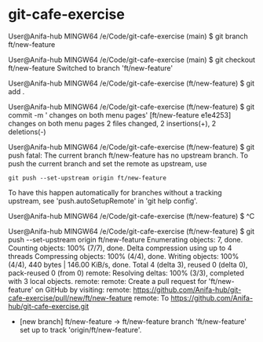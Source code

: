 # git-cafe-exercise
User@Anifa-hub MINGW64 /e/Code/git-cafe-exercise (main)
$ git branch ft/new-feature

User@Anifa-hub MINGW64 /e/Code/git-cafe-exercise (main)
$ git checkout ft/new-feature 
Switched to branch 'ft/new-feature'

User@Anifa-hub MINGW64 /e/Code/git-cafe-exercise (ft/new-feature)
$ git add .

User@Anifa-hub MINGW64 /e/Code/git-cafe-exercise (ft/new-feature)
$ git commit -m ' changes on both menu pages'
[ft/new-feature e1e4253]  changes on both menu pages
 2 files changed, 2 insertions(+), 2 deletions(-)

User@Anifa-hub MINGW64 /e/Code/git-cafe-exercise (ft/new-feature)
$ git push
fatal: The current branch ft/new-feature has no upstream branch.
To push the current branch and set the remote as upstream, use

    git push --set-upstream origin ft/new-feature

To have this happen automatically for branches without a tracking
upstream, see 'push.autoSetupRemote' in 'git help config'.


User@Anifa-hub MINGW64 /e/Code/git-cafe-exercise (ft/new-feature)
$ ^C

User@Anifa-hub MINGW64 /e/Code/git-cafe-exercise (ft/new-feature)
$ git push --set-upstream origin ft/new-feature
Enumerating objects: 7, done.
Counting objects: 100% (7/7), done.
Delta compression using up to 4 threads
Compressing objects: 100% (4/4), done.
Writing objects: 100% (4/4), 440 bytes | 146.00 KiB/s, done.
Total 4 (delta 3), reused 0 (delta 0), pack-reused 0 (from 0)
remote: Resolving deltas: 100% (3/3), completed with 3 local objects.
remote:
remote: Create a pull request for 'ft/new-feature' on GitHub by visiting:
remote:      https://github.com/Anifa-hub/git-cafe-exercise/pull/new/ft/new-feature
remote:
To https://github.com/Anifa-hub/git-cafe-exercise.git
 * [new branch]      ft/new-feature -> ft/new-feature
branch 'ft/new-feature' set up to track 'origin/ft/new-feature'.
